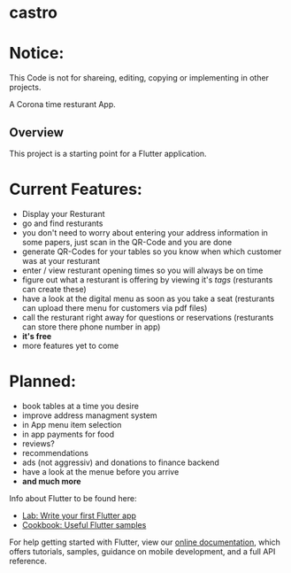 # castro

# Notice: 
This Code is not for shareing, editing, copying or implementing in other projects.

A Corona time resturant App.
## Overview 

This project is a starting point for a Flutter application.
# Current Features:
 - Display your Resturant
 - go and find resturants
 - you don't need to worry about entering your address information in some papers, just scan in the QR-Code and you are done
 - generate QR-Codes for your tables so you know when which customer was at your resturant
 - enter / view resturant opening times so you will always be on time
 - figure out what a resturant is offering by viewing it's *tags* (resturants can create these)
 - have a look at the digital menu as soon as you take a seat (resturants can upload there menu for customers via pdf files)
 - call the resturant right away for questions or reservations (resturants can store there phone number in app)
 - **it's free**
 - more features yet to come
 
# Planned:
 - book tables at a time you desire
 - improve address managment system
 - in App menu item selection
 - in app payments for food
 - reviews?
 - recommendations
 - ads (not aggressiv) and donations to finance backend
 - have a look at the menue before you arrive 
 - **and much more**
 
Info about Flutter to be found here:
- [Lab: Write your first Flutter app](https://flutter.dev/docs/get-started/codelab)
- [Cookbook: Useful Flutter samples](https://flutter.dev/docs/cookbook)

For help getting started with Flutter, view our
[online documentation](https://flutter.dev/docs), which offers tutorials,
samples, guidance on mobile development, and a full API reference.
